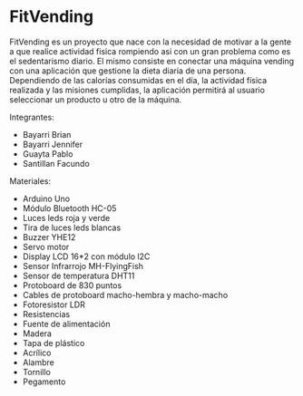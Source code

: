 # FitVending

FitVending es un proyecto que nace con la necesidad de motivar a la gente a que realice actividad fisica rompiendo asi con un gran problema como es el sedentarismo diario. El mismo consiste en conectar una máquina vending con una aplicación que gestione la dieta diaria de una persona. Dependiendo de las calorías consumidas en el día, la actividad física realizada y las misiones cumplidas, la aplicación permitirá al usuario seleccionar un producto u otro de la máquina.

Integrantes:
* Bayarri Brian
* Bayarri Jennifer
* Guayta Pablo
* Santillan Facundo

Materiales:
* Arduino Uno
* Módulo Bluetooth HC-05
* Luces leds roja y verde
* Tira de luces leds blancas
* Buzzer YHE12
* Servo motor
* Display LCD 16*2 con módulo l2C
* Sensor Infrarrojo MH-FlyingFish
* Sensor de temperatura DHT11
* Protoboard de 830 puntos
* Cables de protoboard macho-hembra y macho-macho
* Fotoresistor LDR
* Resistencias
* Fuente de alimentación
* Madera
* Tapa de plástico 
* Acrílico
* Alambre
* Tornillo
* Pegamento

